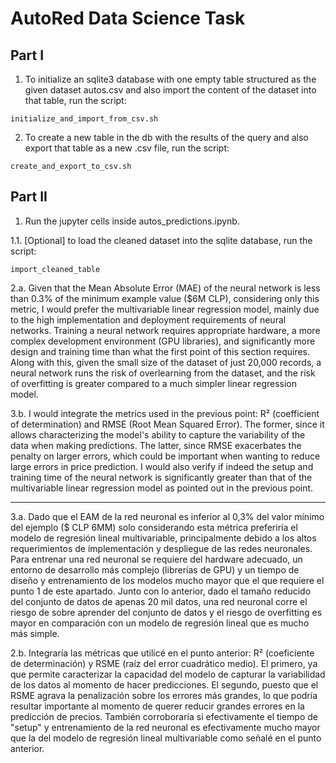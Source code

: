 # AutoRed Data Science Task

## Part I

1. To initialize an sqlite3 database with one empty table structured as the given dataset autos.csv and also import the content of the dataset into that table, run the script:

`initialize_and_import_from_csv.sh`

2. To create a new table in the db with the results of the query and also export that table as a new .csv file, run the script:

`create_and_export_to_csv.sh`

## Part II

1. Run the jupyter cells inside autos_predictions.ipynb.

1.1. [Optional] to load the cleaned dataset into the sqlite database, run the script:

`import_cleaned_table`

2.a. Given that the Mean Absolute Error (MAE) of the neural network is less than 0.3% of the minimum example value ($6M CLP), considering only this metric, I would prefer the multivariable linear regression model, mainly due to the high implementation and deployment requirements of neural networks. Training a neural network requires appropriate hardware, a more complex development environment (GPU libraries), and significantly more design and training time than what the first point of this section requires. Along with this, given the small size of the dataset of just 20,000 records, a neural network runs the risk of overlearning from the dataset, and the risk of overfitting is greater compared to a much simpler linear regression model.

3.b. I would integrate the metrics used in the previous point: R² (coefficient of determination) and RMSE (Root Mean Squared Error). The former, since it allows characterizing the model's ability to capture the variability of the data when making predictions. The latter, since RMSE exacerbates the penalty on larger errors, which could be important when wanting to reduce large errors in price prediction. I would also verify if indeed the setup and training time of the neural network is significantly greater than that of the multivariable linear regression model as pointed out in the previous point.

---

3.a. Dado que el EAM de la red neuronal es inferior al 0,3% del valor mínimo del ejemplo ($ CLP 6MM) solo considerando esta métrica preferiría el modelo de regresión lineal multivariable, principalmente debido a los altos requerimientos de implementación y despliegue de las redes neuronales.
Para entrenar una red neuronal se requiere del hardware adecuado, un entorno de desarrollo más complejo (librerías de GPU) y un tiempo de diseño y entrenamiento de los modelos mucho mayor que el que requiere el punto 1 de este apartado.
Junto con lo anterior, dado el tamaño reducido del conjunto de datos de apenas 20 mil datos, una red neuronal corre el riesgo de sobre aprender del conjunto de datos y el riesgo de overfitting es mayor en comparación con un modelo de regresión lineal que es mucho más simple.

2.b. Integraría las métricas que utilicé en el punto anterior: R² (coeficiente de determinación) y RSME (raíz del error cuadrático medio). El primero, ya que permite caracterizar la capacidad del modelo de capturar la variabilidad de los datos al momento de hacer predicciones. El segundo, puesto que el RSME agrava la penalización sobre los errores más grandes, lo que podría resultar importante al momento de querer reducir grandes errores en la predicción de precios.
También corroboraría si efectivamente el tiempo de "setup" y entrenamiento de la red neuronal es efectivamente mucho mayor que la del modelo de regresión lineal multivariable como señalé en el punto anterior.
